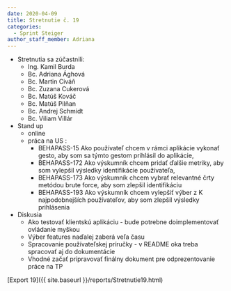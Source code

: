 ```yaml
---
date: 2020-04-09
title: Stretnutie č. 19
categories:
  - Sprint Steiger
author_staff_member: Adriana
---
```

- Stretnutia sa zúčastnili:
    - Ing. Kamil Burda
    - Bc. Adriana Ághová
    - Bc. Martin Civáň
    - Bc. Zuzana Cukerová
    - Bc. Matúš Kováč
    - Bc. Matúš Pilňan
    - Bc. Andrej Schmidt
    - Bc. Viliam Villár
- Stand up
    - online
    - práca na US : 
        - BEHAPASS-15 Ako používateľ chcem v rámci aplikácie vykonať gesto, aby som sa týmto gestom prihlásil do aplikácie,
        - BEHAPASS-172 Ako výskumník chcem pridať ďalšie metriky, aby som vylepšil výsledky identifikácie používateľa,
        - BEHAPASS-173 Ako výskumník chcem vybrať relevantné črty metódou brute force, aby som zlepšil identifikáciu
        - BEHAPASS-193 Ako výskumník chcem vylepšiť výber z K najpodobnejších používateľov, aby som zlepšil výsledky prihlásenia
- Diskusia 
    - Ako testovať klientskú aplikáciu - bude potrebne doimplementovať ovládanie myškou
    - Výber features naďalej zaberá veľa času
    - Spracovanie používateľskej príručky - v README oka treba spracovať aj do dokumentácie
    - Vhodné začať pripravovať finálny dokument pre odprezentovanie práce na TP

[Export 19]({{ site.baseurl }}/reports/Stretnutie19.html)